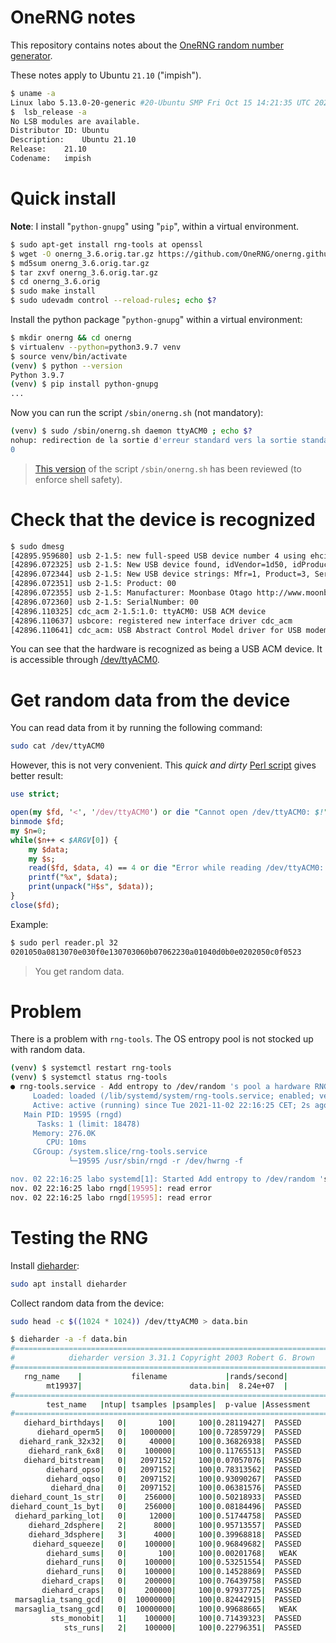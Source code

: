 # OneRNG notes

This repository contains notes about the [OneRNG random number generator](https://onerng.info/).

These notes apply to Ubuntu `21.10` ("impish").

```bash
$ uname -a
Linux labo 5.13.0-20-generic #20-Ubuntu SMP Fri Oct 15 14:21:35 UTC 2021 x86_64 x86_64 x86_64 GNU/Linux
$  lsb_release -a
No LSB modules are available.
Distributor ID: Ubuntu
Description:    Ubuntu 21.10
Release:    21.10
Codename:   impish
```

# Quick install

**Note**: I install "`python-gnupg`" using "`pip`", within a virtual environment.

```bash
$ sudo apt-get install rng-tools at openssl
$ wget -O onerng_3.6.orig.tar.gz https://github.com/OneRNG/onerng.github.io/blob/master/sw/onerng_3.6.orig.tar.gz?raw=true
$ md5sum onerng_3.6.orig.tar.gz
$ tar zxvf onerng_3.6.orig.tar.gz
$ cd onerng_3.6.orig
$ sudo make install
$ sudo udevadm control --reload-rules; echo $?
```

Install the python package "`python-gnupg`" within a virtual environment:

```bash
$ mkdir onerng && cd onerng
$ virtualenv --python=python3.9.7 venv
$ source venv/bin/activate
(venv) $ python --version
Python 3.9.7
(venv) $ pip install python-gnupg
...
```

Now you can run the script `/sbin/onerng.sh` (not mandatory):

```bash
(venv) $ sudo /sbin/onerng.sh daemon ttyACM0 ; echo $?
nohup: redirection de la sortie d'erreur standard vers la sortie standard
0
```

> [This version](onerng.sh) of the script `/sbin/onerng.sh` has been reviewed (to enforce shell safety).

# Check that the device is recognized

```bash
$ sudo dmesg
[42895.959680] usb 2-1.5: new full-speed USB device number 4 using ehci-pci
[42896.072325] usb 2-1.5: New USB device found, idVendor=1d50, idProduct=6086, bcdDevice= 0.09
[42896.072344] usb 2-1.5: New USB device strings: Mfr=1, Product=3, SerialNumber=3
[42896.072351] usb 2-1.5: Product: 00
[42896.072355] usb 2-1.5: Manufacturer: Moonbase Otago http://www.moonbaseotago.com/random
[42896.072360] usb 2-1.5: SerialNumber: 00
[42896.110325] cdc_acm 2-1.5:1.0: ttyACM0: USB ACM device
[42896.110637] usbcore: registered new interface driver cdc_acm
[42896.110641] cdc_acm: USB Abstract Control Model driver for USB modems and ISDN adapters
```
 
You can see that the hardware is recognized as being a USB ACM device.
It is accessible through [/dev/ttyACM0](https://rfc1149.net/blog/2013/03/05/what-is-the-difference-between-devttyusbx-and-devttyacmx/).

# Get random data from the device

You can read data from it by running the following command: 

```bash
sudo cat /dev/ttyACM0
```

However, this is not very convenient. This _quick and dirty_ [Perl script](reader.pl) gives better result:

```Perl
use strict;

open(my $fd, '<', '/dev/ttyACM0') or die "Cannot open /dev/ttyACM0: $!";
binmode $fd;
my $n=0;
while($n++ < $ARGV[0]) {
    my $data;
    my $s;
    read($fd, $data, 4) == 4 or die "Error while reading /dev/ttyACM0: $!";
    printf("%x", $data);
    print(unpack("H$s", $data));
}
close($fd);
```

Example:

```bash
$ sudo perl reader.pl 32
0201050a0813070e030f0e130703060b07062230a01040d0b0e0202050c0f0523
```

> You get random data.

# Problem

There is a problem with `rng-tools`. The OS entropy pool is not stocked up with random data.

```bash
(venv) $ systemctl restart rng-tools
(venv) $ systemctl status rng-tools
● rng-tools.service - Add entropy to /dev/random 's pool a hardware RNG
     Loaded: loaded (/lib/systemd/system/rng-tools.service; enabled; vendor preset: enabled)
     Active: active (running) since Tue 2021-11-02 22:16:25 CET; 2s ago
   Main PID: 19595 (rngd)
      Tasks: 1 (limit: 18478)
     Memory: 276.0K
        CPU: 10ms
     CGroup: /system.slice/rng-tools.service
             └─19595 /usr/sbin/rngd -r /dev/hwrng -f

nov. 02 22:16:25 labo systemd[1]: Started Add entropy to /dev/random 's pool a hardware RNG.
nov. 02 22:16:25 labo rngd[19595]: read error
nov. 02 22:16:25 labo rngd[19595]: read error
```

# Testing the RNG

Install [dieharder](https://www.systutorials.com/docs/linux/man/1-dieharder/):

```bash
sudo apt install dieharder
```

Collect random data from the device:

```bash
sudo head -c $((1024 * 1024)) /dev/ttyACM0 > data.bin
```

```bash
$ dieharder -a -f data.bin
#=============================================================================#
#            dieharder version 3.31.1 Copyright 2003 Robert G. Brown          #
#=============================================================================#
   rng_name    |           filename             |rands/second|
        mt19937|                        data.bin|  8.24e+07  |
#=============================================================================#
        test_name   |ntup| tsamples |psamples|  p-value |Assessment
#=============================================================================#
   diehard_birthdays|   0|       100|     100|0.28119427|  PASSED  
      diehard_operm5|   0|   1000000|     100|0.72859729|  PASSED  
  diehard_rank_32x32|   0|     40000|     100|0.36826938|  PASSED  
    diehard_rank_6x8|   0|    100000|     100|0.11765513|  PASSED  
   diehard_bitstream|   0|   2097152|     100|0.07057076|  PASSED  
        diehard_opso|   0|   2097152|     100|0.78313562|  PASSED  
        diehard_oqso|   0|   2097152|     100|0.93090267|  PASSED  
         diehard_dna|   0|   2097152|     100|0.06381576|  PASSED  
diehard_count_1s_str|   0|    256000|     100|0.50218933|  PASSED  
diehard_count_1s_byt|   0|    256000|     100|0.08184496|  PASSED  
 diehard_parking_lot|   0|     12000|     100|0.51744758|  PASSED  
    diehard_2dsphere|   2|      8000|     100|0.95713557|  PASSED  
    diehard_3dsphere|   3|      4000|     100|0.39968818|  PASSED  
     diehard_squeeze|   0|    100000|     100|0.96849682|  PASSED  
        diehard_sums|   0|       100|     100|0.00201768|   WEAK   
        diehard_runs|   0|    100000|     100|0.53251554|  PASSED  
        diehard_runs|   0|    100000|     100|0.14528869|  PASSED  
       diehard_craps|   0|    200000|     100|0.76439758|  PASSED  
       diehard_craps|   0|    200000|     100|0.97937725|  PASSED  
 marsaglia_tsang_gcd|   0|  10000000|     100|0.82442915|  PASSED  
 marsaglia_tsang_gcd|   0|  10000000|     100|0.99688665|   WEAK   
         sts_monobit|   1|    100000|     100|0.71439323|  PASSED  
            sts_runs|   2|    100000|     100|0.22796351|  PASSED  
```

